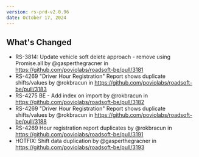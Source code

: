 ```yaml
---
version: rs-prd-v2.0.96
date: October 17, 2024
---
```


## What's Changed
* RS-3814: Update vehicle soft delete approach - remove using Promise.all by @gasperthegracner in https://github.com/poviolabs/roadsoft-be/pull/3181
* RS-4269 "Driver Hour Registration" Report shows duplicate shifts/values by @rokbracun in https://github.com/poviolabs/roadsoft-be/pull/3183
* RS-4275 BE - Add index on import by @rokbracun in https://github.com/poviolabs/roadsoft-be/pull/3182
* RS-4269 "Driver Hour Registration" Report shows duplicate shifts/values by @rokbracun in https://github.com/poviolabs/roadsoft-be/pull/3188
* RS-4269 Hour registration report duplicates by @rokbracun in https://github.com/poviolabs/roadsoft-be/pull/3191
* HOTFIX: Shift data duplication by @gasperthegracner in https://github.com/poviolabs/roadsoft-be/pull/3193
